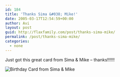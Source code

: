 ```yaml
---
id: 184
title: 'Thanks Sima &#038; Mike!'
date: 2005-03-17T12:54:59+00:00
author: Avi
layout: post
guid: http://flaxfamily.com/post/thanks-sima-mike/
permalink: /post/thanks-sima-mike/
categories:
  - none
---
```

Just got this great card from Sima & Mike &#8211; thanks!!!!!!

![Birthday Card from Sima & Mike](http://flaxfamily.com/uploads/MOO0415002.gif)